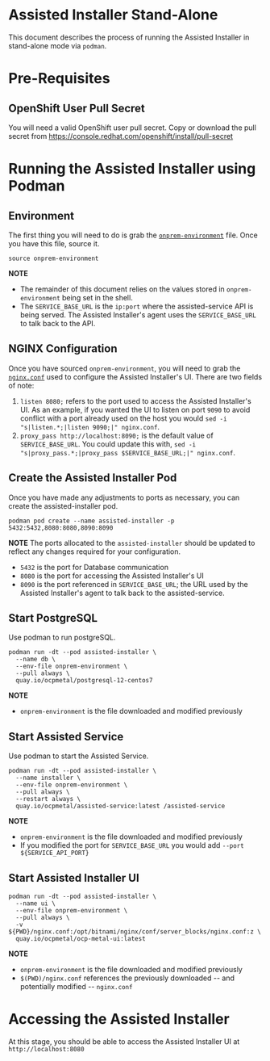 Assisted Installer Stand-Alone
==============================

This document describes the process of running the Assisted Installer in
stand-alone mode via `podman`.

# Pre-Requisites

## OpenShift User Pull Secret

You will need a valid OpenShift user pull secret. Copy or download the pull
secret from https://console.redhat.com/openshift/install/pull-secret

# Running the Assisted Installer using Podman

## Environment

The first thing you will need to do is grab the
[`onprem-environment`](https://raw.githubusercontent.com/openshift/assisted-service/master/onprem-environment)
file. Once you have this file, source it.

```
source onprem-environment
```

**NOTE**
* The remainder of this document relies on the values stored in
    `onprem-environment` being set in the shell.
* The `SERVICE_BASE_URL` is the `ip:port` where the assisted-service
    API is being served. The Assisted Installer's agent uses the
    `SERVICE_BASE_URL` to talk back to the API.


## NGINX Configuration

Once you have sourced `onprem-environment`, you will need to grab the
[`nginx.conf`](https://raw.githubusercontent.com/openshift/assisted-service/master/deploy/ui/nginx.conf)
used to configure the Assisted Installer's UI. There are two fields of note:

1. `listen 8080;` refers to the port used to access the Assisted Installer's UI.
  As an example, if you wanted the UI to listen on port `9090` to avoid conflict
  with a port already used on the host you would `sed -i "s|listen.*;|listen 9090;|" nginx.conf`.
1. `proxy_pass http://localhost:8090;` is the default value of `SERVICE_BASE_URL`.
  You could update this with, `sed -i "s|proxy_pass.*;|proxy_pass $SERVICE_BASE_URL;|" nginx.conf`.

## Create the Assisted Installer Pod

Once you have made any adjustments to ports as necessary, you can create the
assisted-installer pod.

```
podman pod create --name assisted-installer -p 5432:5432,8080:8080,8090:8090
```

**NOTE**
The ports allocated to the `assisted-installer` should be updated to reflect any
changes required for your configuration.

* `5432` is the port for Database communication
* `8080` is the port for accessing the Assisted Installer's UI
* `8090` is the port referenced in `SERVICE_BASE_URL`; the URL used by the
    Assisted Installer's agent to talk back to the assisted-service.

## Start PostgreSQL

Use podman to run postgreSQL.

```
podman run -dt --pod assisted-installer \
  --name db \
  --env-file onprem-environment \
  --pull always \
  quay.io/ocpmetal/postgresql-12-centos7
```

**NOTE**
* `onprem-environment` is the file downloaded and modified previously

## Start Assisted Service

Use podman to start the Assisted Service.

```
podman run -dt --pod assisted-installer \
  --name installer \
  --env-file onprem-environment \
  --pull always \
  --restart always \
  quay.io/ocpmetal/assisted-service:latest /assisted-service
```

**NOTE**
* `onprem-environment` is the file downloaded and modified previously
* If you modified the port for `SERVICE_BASE_URL` you would add `--port ${SERVICE_API_PORT}`

## Start Assisted Installer UI

```
podman run -dt --pod assisted-installer \
  --name ui \
  --env-file onprem-environment \
  --pull always \
  -v ${PWD}/nginx.conf:/opt/bitnami/nginx/conf/server_blocks/nginx.conf:z \
  quay.io/ocpmetal/ocp-metal-ui:latest
```

**NOTE**
* `onprem-environment` is the file downloaded and modified previously
* `$(PWD)/nginx.conf` references the previously downloaded -- and potentially
    modified -- `nginx.conf`

# Accessing the Assisted Installer

At this stage, you should be able to access the Assisted Installer UI at
`http://localhost:8080`
